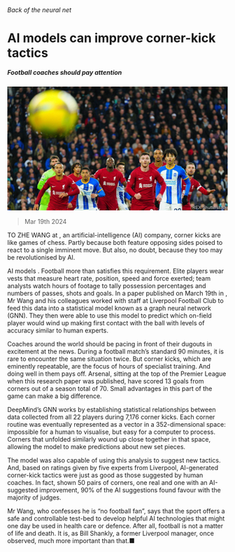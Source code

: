 ###### Back of the neural net

# AI models can improve corner-kick tactics 

##### Football coaches should pay attention 

![image](images/20240323_STP501.jpg) 

> Mar 19th 2024 

TO ZHE WANG at , an artificial-intelligence (AI) company, corner kicks are like games of chess. Partly because both feature opposing sides poised to react to a single imminent move. But also, no doubt, because they too may be revolutionised by AI.

AI models . Football more than satisfies this requirement. Elite players wear vests that measure heart rate, position, speed and force exerted; team analysts watch hours of footage to tally possession percentages and numbers of passes, shots and goals. In a paper published on March 19th in , Mr Wang and his colleagues worked with staff at Liverpool Football Club to feed this data into a statistical model known as a graph neural network (GNN). They then were able to use this model to predict which on-field player would wind up making first contact with the ball with levels of accuracy similar to human experts.

Coaches around the world should be pacing in front of their dugouts in excitement at the news. During a football match’s standard 90 minutes, it is rare to encounter the same situation twice. But corner kicks, which are eminently repeatable, are the focus of hours of specialist training. And doing well in them pays off. Arsenal, sitting at the top of the Premier League when this research paper was published, have scored 13 goals from corners out of a season total of 70. Small advantages in this part of the game can make a big difference.

DeepMind’s GNN works by establishing statistical relationships between data collected from all 22 players during 7,176 corner kicks. Each corner routine was eventually represented as a vector in a 352-dimensional space: impossible for a human to visualise, but easy for a computer to process. Corners that unfolded similarly wound up close together in that space, allowing the model to make predictions about new set pieces.

The model was also capable of using this analysis to suggest new tactics. And, based on ratings given by five experts from Liverpool, AI-generated corner-kick tactics were just as good as those suggested by human coaches. In fact, shown 50 pairs of corners, one real and one with an AI-suggested improvement, 90% of the AI suggestions found favour with the majority of judges.

Mr Wang, who confesses he is “no football fan”, says that the sport offers a safe and controllable test-bed to develop helpful AI technologies that might one day be used in health care or defence. After all, football is not a matter of life and death. It is, as Bill Shankly, a former Liverpool manager, once observed, much more important than that.■


